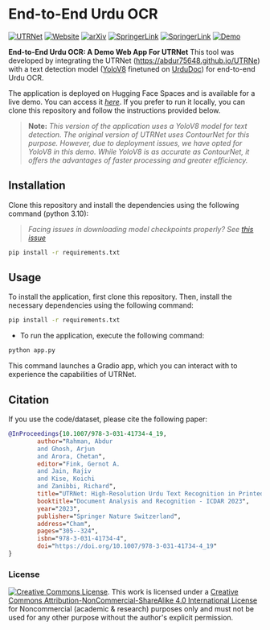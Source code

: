 # End-to-End Urdu OCR

[![UTRNet](https://img.shields.io/badge/UTRNet:%20High--Resolution%20Urdu%20Text%20Recognition-blueviolet?logo=github&style=flat-square)](https://github.com/abdur75648/UTRNet-High-Resolution-Urdu-Text-Recognition)
[![Website](https://img.shields.io/badge/Website-Visit%20Here-darkgreen?style=flat-square)](https://abdur75648.github.io/UTRNet/)
[![arXiv](https://img.shields.io/badge/arXiv-2306.15782-darkred.svg)](https://arxiv.org/abs/2306.15782)
[![SpringerLink](https://img.shields.io/badge/Springer-Page-darkblue.svg)](https://link.springer.com/chapter/10.1007/978-3-031-41734-4_19)
[![SpringerLink](https://img.shields.io/badge/Springer-PDF-blue.svg)](https://rdcu.be/dkbIF)
[![Demo](https://img.shields.io/badge/Demo-Online-brightgreen.svg)](https://abdur75648-urduocr-utrnet.hf.space)

**End-to-End Urdu OCR: A Demo Web App For UTRNet**
This tool was developed by integrating the UTRNet (https://abdur75648.github.io/UTRNe) with a text detection model ([YoloV8](https://docs.ultralytics.com/) finetuned on [UrduDoc](https://paperswithcode.com/dataset/urdudoc)) for end-to-end Urdu OCR.

The application is deployed on Hugging Face Spaces and is available for a live demo. You can access it *[here](https://abdur75648-urduocr-utrnet.hf.space)*. If you prefer to run it locally, you can clone this repository and follow the instructions provided below.

> **Note:** *This version of the application uses a YoloV8 model for text detection. The original version of UTRNet uses ContourNet for this purpose. However, due to deployment issues, we have opted for YoloV8 in this demo. While YoloV8 is as accurate as ContourNet, it offers the advantages of faster processing and greater efficiency.*

## Installation

Clone this repository and install the dependencies using the following command (python 3.10):
> *Facing issues in downloading model checkpoints properly? See [this issue](https://github.com/abdur75648/End-To-End-Urdu-OCR-WebApp/issues/1#issuecomment-1920816798)*
```bash
pip install -r requirements.txt
```

## Usage
To install the application, first clone this repository. Then, install the necessary dependencies using the following command:
```bash
pip install -r requirements.txt
```

* To run the application, execute the following command:
```bash
python app.py
```

This command launches a Gradio app, which you can interact with to experience the capabilities of UTRNet.

## Citation
If you use the code/dataset, please cite the following paper:

```BibTeX
@InProceedings{10.1007/978-3-031-41734-4_19,
		author="Rahman, Abdur
		and Ghosh, Arjun
		and Arora, Chetan",
		editor="Fink, Gernot A.
		and Jain, Rajiv
		and Kise, Koichi
		and Zanibbi, Richard",
		title="UTRNet: High-Resolution Urdu Text Recognition in Printed Documents",
		booktitle="Document Analysis and Recognition - ICDAR 2023",
		year="2023",
		publisher="Springer Nature Switzerland",
		address="Cham",
		pages="305--324",
		isbn="978-3-031-41734-4",
		doi="https://doi.org/10.1007/978-3-031-41734-4_19"
}
```

### License
[![Creative Commons License](https://i.creativecommons.org/l/by-nc-sa/4.0/88x31.png)](http://creativecommons.org/licenses/by-nc-sa/4.0/). This work is licensed under a [Creative Commons Attribution-NonCommercial-ShareAlike 4.0 International License](http://creativecommons.org/licenses/by-nc-sa/4.0/) for Noncommercial (academic & research) purposes only and must not be used for any other purpose without the author's explicit permission.

